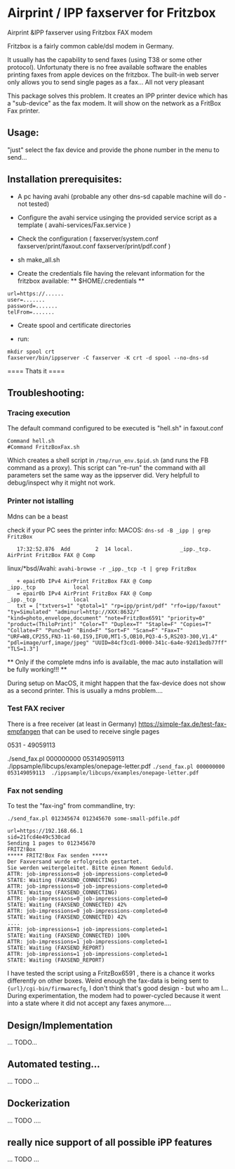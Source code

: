 # Airprint / IPP faxserver for Fritzbox 

Airprint &amp;IPP faxserver using  Fritzbox FAX modem


Fritzbox is a fairly common cable/dsl modem in Germany.

It usually has the capability to send faxes (using T38 or some other protocol).
Unfortunaty there is no free available software the enables printing faxes from apple devices on the fritzbox.
The built-in web server only allows you to send single pages as a fax...
All not very pleasant

This package solves this problem.
It creates an IPP printer device which has a "sub-device" as the fax modem. It will show on the network as a FritBox Fax printer.


## Usage:

  "just" select the fax device and provide the phone number in the menu to send...


## Installation prerequisites:

- A pc having avahi (probable any other dns-sd capable machine will do - not tested)

- Configure the avahi service usinging the provided service script as a template ( avahi-services/Fax.service  )

- Check the configuration ( faxserver/system.conf faxserver/print/faxout.conf faxserver/print/pdf.conf )
- sh make_all.sh

- Create the credentials file having the relevant information for the fritzbox available:
** $HOME/.credentials  **
```
url=https://......
user=.......
password=.......
telFrom=.......
```


- Create spool and certificate directories 
 
- run:

```
mkdir spool crt 
faxserver/bin/ippserver -C faxserver -K crt -d spool --no-dns-sd 
```

==== Thats it ====


## Troubleshooting:

### Tracing execution
The default command configured to be executed is "hell.sh" in
faxout.conf
```
Command hell.sh
#Command FritzBoxFax.sh
```
Which creates a shell script in `/tmp/run_env.$pid.sh` (and runs the FB command as a proxy).
This script can "re-run" the command with all parameters set the same way as the ippserver did.
Very helpfull to debug/inspect why it might not work.

###  Printer not istalling

Mdns can be a beast

 check if your PC sees the printer info:
 MACOS:
  `dns-sd -B _ipp | grep FritzBox`
```
   17:32:52.876  Add        2  14 local.               _ipp._tcp.           AirPrint FritzBox FAX @ Comp 
```

 linux/*bsd/Avahi: 
 `avahi-browse -r _ipp._tcp -t | grep FritzBox`
```
   + epair0b IPv4 AirPrint FritzBox FAX @ Comp                  _ipp._tcp            local
   = epair0b IPv4 AirPrint FritzBox FAX @ Comp                  _ipp._tcp            local
   txt = ["txtvers=1" "qtotal=1" "rp=ipp/print/pdf" "rfo=ipp/faxout" "ty=Simulated" "adminurl=http://XXX:8632/" "kind=photo,envelope,document" "note=FritzBox6591" "priority=0" "product=(ThiloPrint)" "Color=T" "Duplex=T" "Staple=F" "Copies=T" "Collate=F" "Punch=0" "Bind=F" "Sort=F" "Scan=F" "Fax=T" "URF=W8,CP255,FN3-11-60,IS9,IFU0,MT1-5,OB10,PQ3-4-5,RS203-300,V1.4" "pdl=image/urf,image/jpeg" "UUID=84cf3cd1-0000-341c-6a4e-92d13edb77ff" "TLS=1.3"]
```



** Only if the complete mdns info is available, the mac auto installation will be fully working!!! **


During setup on MacOS, it might happen that the fax-device does not show as a second printer.  This is usually a mdns problem....

### Test FAX reciver

There is a free receiver (at least in Germany)
https://simple-fax.de/test-fax-empfangen
that can be used to receive single pages

0531 - 49059113

./send_fax.pl 000000000  053149059113  ./ippsample/libcups/examples/onepage-letter.pdf
`./send_fax.pl 000000000  053149059113  ./ippsample/libcups/examples/onepage-letter.pdf`

###   Fax not sending


To test the "fax-ing" from commandline, try:

`./send_fax.pl 012345674 012345670 some-small-pdfile.pdf`  
```
url=https://192.168.66.1
sid=21fcd4e49c530cad
Sending 1 pages to 012345670
FRITZ!Box
***** FRITZ!Box Fax senden *****
Der Faxversand wurde erfolgreich gestartet.
Sie werden weitergeleitet. Bitte einen Moment Geduld.
ATTR: job-impressions=0 job-impressions-completed=0
STATE: Waiting (FAXSEND_CONNECTING)
ATTR: job-impressions=0 job-impressions-completed=0
STATE: Waiting (FAXSEND_CONNECTING)
ATTR: job-impressions=0 job-impressions-completed=0
STATE: Waiting (FAXSEND_CONNECTED) 42%
ATTR: job-impressions=0 job-impressions-completed=0
STATE: Waiting (FAXSEND_CONNECTED) 42%
....
ATTR: job-impressions=1 job-impressions-completed=1
STATE: Waiting (FAXSEND_CONNECTED) 100%
ATTR: job-impressions=1 job-impressions-completed=1
STATE: Waiting (FAXSEND_REPORT)
ATTR: job-impressions=1 job-impressions-completed=1
STATE: Waiting (FAXSEND_REPORT)
```

I have tested the script using a FritzBox6591 , there is a chance it works differently on other boxes.
Weird enough the fax-data is being sent to `{url}/cgi-bin/firmwarecfg`,  I don't think that's good design - but who am I...
During experimentation, the modem had to power-cycled because it went into a state where it did not accept any faxes anymore....



## Design/Implementation

  ... TODO...


## Automated testing...
  ... TODO ...


## Dockerization
  ... TODO ....


## really nice support of all possible iPP features
  ... TODO ...


